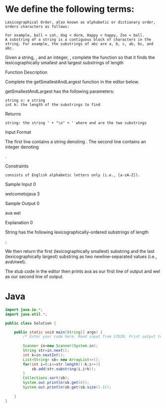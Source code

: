 # We define the following terms:

    Lexicographical Order, also known as alphabetic or dictionary order, orders characters as follows:

    For example, ball < cat, dog < dorm, Happy < happy, Zoo < ball.
    A substring of a string is a contiguous block of characters in the string. For example, the substrings of abc are a, b, c, ab, bc, and abc.

Given a string,
, and an integer, , complete the function so that it finds the lexicographically smallest and largest substrings of length


Function Description

Complete the getSmallestAndLargest function in the editor below.

getSmallestAndLargest has the following parameters:

    string s: a string
    int k: the length of the substrings to find

Returns

    string: the string ' + "\n" + ' where and are the two substrings

Input Format

The first line contains a string denoting
.
The second line contains an integer denoting

.

Constraints

    consists of English alphabetic letters only (i.e., [a-zA-Z]).

Sample Input 0

welcometojava
3

Sample Output 0

ava
wel

Explanation 0

String
has the following lexicographically-ordered substrings of length

:

We then return the first (lexicographically smallest) substring and the last (lexicographically largest) substring as two newline-separated values (i.e., ava\nwel).

The stub code in the editor then prints ava as our first line of output and wel as our second line of output.

# Java
```java
import java.io.*;
import java.util.*;

public class Solution {

    public static void main(String[] args) {
        /* Enter your code here. Read input from STDIN. Print output to STDOUT. Your class should be named Solution. */
        
        Scanner in=new Scanner(System.in);
        String str=in.next();
        int k=in.nextInt();
        List<String> sb= new ArrayList<>();
        for(int i=0;i<=str.length()-k;i++){
            sb.add(str.substring(i,i+k));
        }
        Collections.sort(sb);
        System.out.println(sb.get(0));
        System.out.println(sb.get(sb.size()-1));
        
    }
}
```
